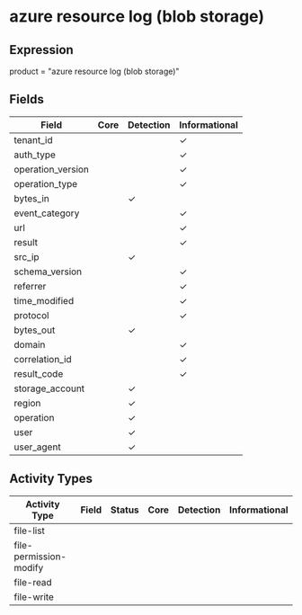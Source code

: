azure resource log (blob storage)
=================================

Expression
----------

product = "azure resource log (blob storage)"

Fields
------

| Field             | Core | Detection | Informational |
| ----------------- | ---- | --------- | ------------- |
| tenant_id         |      |           | &#10003;      |
| auth_type         |      |           | &#10003;      |
| operation_version |      |           | &#10003;      |
| operation_type    |      |           | &#10003;      |
| bytes_in          |      | &#10003;  |               |
| event_category    |      |           | &#10003;      |
| url               |      |           | &#10003;      |
| result            |      |           | &#10003;      |
| src_ip            |      | &#10003;  |               |
| schema_version    |      |           | &#10003;      |
| referrer          |      |           | &#10003;      |
| time_modified     |      |           | &#10003;      |
| protocol          |      |           | &#10003;      |
| bytes_out         |      | &#10003;  |               |
| domain            |      |           | &#10003;      |
| correlation_id    |      |           | &#10003;      |
| result_code       |      |           | &#10003;      |
| storage_account   |      | &#10003;  |               |
| region            |      | &#10003;  |               |
| operation         |      | &#10003;  |               |
| user              |      | &#10003;  |               |
| user_agent        |      | &#10003;  |               |

Activity Types
--------------

| Activity Type          | Field | Status | Core | Detection | Informational |
| ---------------------- | ----- | ------ | ---- | --------- | ------------- |
| file-list              |       |        |      |           |               |
| file-permission-modify |       |        |      |           |               |
| file-read              |       |        |      |           |               |
| file-write             |       |        |      |           |               |

